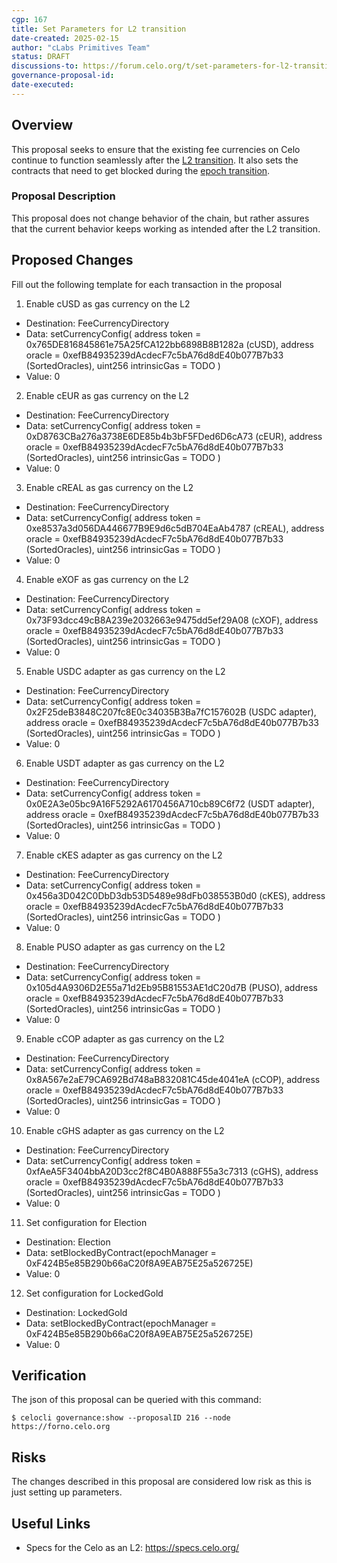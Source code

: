 ```yaml
---
cgp: 167
title: Set Parameters for L2 transition
date-created: 2025-02-15
author: "cLabs Primitives Team"
status: DRAFT
discussions-to: https://forum.celo.org/t/set-parameters-for-l2-transition
governance-proposal-id:
date-executed:
---
```

 
## Overview
 
This proposal seeks to ensure that the existing fee currencies on Celo continue to function seamlessly after the [L2 transition](https://docs.celo.org/cel2). It also sets the contracts that need to get blocked during the [epoch transition](https://specs.celo.org/smart_contract_updates_from_l1.html#overview-of-rewards-and-epochs-in-l2).
 
### Proposal Description

This proposal does not change behavior of the chain, but rather assures that the current behavior keeps working as intended after the L2 transition.
 
## Proposed Changes
 
Fill out the following template for each transaction in the proposal
 
1. Enable cUSD as gas currency on the L2
  - Destination: FeeCurrencyDirectory
  - Data: setCurrencyConfig(
    address token = 0x765DE816845861e75A25fCA122bb6898B8B1282a (cUSD),
    address oracle = 0xefB84935239dAcdecF7c5bA76d8dE40b077B7b33 (SortedOracles),
    uint256 intrinsicGas = TODO
  ) 
  - Value: 0
2. Enable cEUR as gas currency on the L2
  - Destination: FeeCurrencyDirectory
  - Data: setCurrencyConfig(
    address token = 0xD8763CBa276a3738E6DE85b4b3bF5FDed6D6cA73 (cEUR),
    address oracle  = 0xefB84935239dAcdecF7c5bA76d8dE40b077B7b33 (SortedOracles),
    uint256 intrinsicGas = TODO
  ) 
  - Value: 0
3. Enable cREAL as gas currency on the L2
  - Destination: FeeCurrencyDirectory
  - Data: setCurrencyConfig(
    address token = 0xe8537a3d056DA446677B9E9d6c5dB704EaAb4787 (cREAL),
    address oracle = 0xefB84935239dAcdecF7c5bA76d8dE40b077B7b33 (SortedOracles),
    uint256 intrinsicGas = TODO
  ) 
  - Value: 0
4. Enable eXOF as gas currency on the L2
  - Destination: FeeCurrencyDirectory
  - Data: setCurrencyConfig(
    address token = 0x73F93dcc49cB8A239e2032663e9475dd5ef29A08 (cXOF),
    address oracle  = 0xefB84935239dAcdecF7c5bA76d8dE40b077B7b33 (SortedOracles),
    uint256 intrinsicGas = TODO
  ) 
  - Value: 0
5. Enable USDC adapter as gas currency on the L2
  - Destination: FeeCurrencyDirectory
  - Data: setCurrencyConfig(
    address token = 0x2F25deB3848C207fc8E0c34035B3Ba7fC157602B (USDC adapter),
    address oracle  = 0xefB84935239dAcdecF7c5bA76d8dE40b077B7b33 (SortedOracles),
    uint256 intrinsicGas = TODO
  ) 
  - Value: 0
6. Enable USDT adapter as gas currency on the L2
  - Destination: FeeCurrencyDirectory
  - Data: setCurrencyConfig(
    address token = 0x0E2A3e05bc9A16F5292A6170456A710cb89C6f72 (USDT adapter),
    address oracle  = 0xefB84935239dAcdecF7c5bA76d8dE40b077B7b33 (SortedOracles),
    uint256 intrinsicGas = TODO
  ) 
  - Value: 0
7. Enable cKES adapter as gas currency on the L2
  - Destination: FeeCurrencyDirectory
  - Data: setCurrencyConfig(
    address token = 0x456a3D042C0DbD3db53D5489e98dFb038553B0d0 (cKES),
    address oracle  = 0xefB84935239dAcdecF7c5bA76d8dE40b077B7b33 (SortedOracles),
    uint256 intrinsicGas = TODO
  ) 
  - Value: 0
8. Enable PUSO adapter as gas currency on the L2
  - Destination: FeeCurrencyDirectory
  - Data: setCurrencyConfig(
    address token = 0x105d4A9306D2E55a71d2Eb95B81553AE1dC20d7B (PUSO),
    address oracle  = 0xefB84935239dAcdecF7c5bA76d8dE40b077B7b33 (SortedOracles),
    uint256 intrinsicGas = TODO
  ) 
  - Value: 0
9. Enable cCOP adapter as gas currency on the L2
  - Destination: FeeCurrencyDirectory
  - Data: setCurrencyConfig(
    address token = 0x8A567e2aE79CA692Bd748aB832081C45de4041eA (cCOP),
    address oracle  = 0xefB84935239dAcdecF7c5bA76d8dE40b077B7b33 (SortedOracles),
    uint256 intrinsicGas = TODO
  ) 
  - Value: 0
10. Enable cGHS adapter as gas currency on the L2
  - Destination: FeeCurrencyDirectory
  - Data: setCurrencyConfig(
    address token = 0xfAeA5F3404bbA20D3cc2f8C4B0A888F55a3c7313 (cGHS),
    address oracle  = 0xefB84935239dAcdecF7c5bA76d8dE40b077B7b33 (SortedOracles),
    uint256 intrinsicGas = TODO
  ) 
  - Value: 0
11. Set configuration for Election
  - Destination: Election
  - Data: setBlockedByContract(epochManager = 0xF424B5e85B290b66aC20f8A9EAB75E25a526725E)
  - Value: 0
12. Set configuration for LockedGold
  - Destination: LockedGold
  - Data: setBlockedByContract(epochManager = 0xF424B5e85B290b66aC20f8A9EAB75E25a526725E)
  - Value: 0
  
 
## Verification
 
The json of this proposal can be queried with this command: 

`$ celocli governance:show --proposalID 216 --node https://forno.celo.org`
 
## Risks
 
The changes described in this proposal are considered low risk as this is just setting up parameters.
 
## Useful Links
 
* Specs for the Celo as an L2: https://specs.celo.org/

